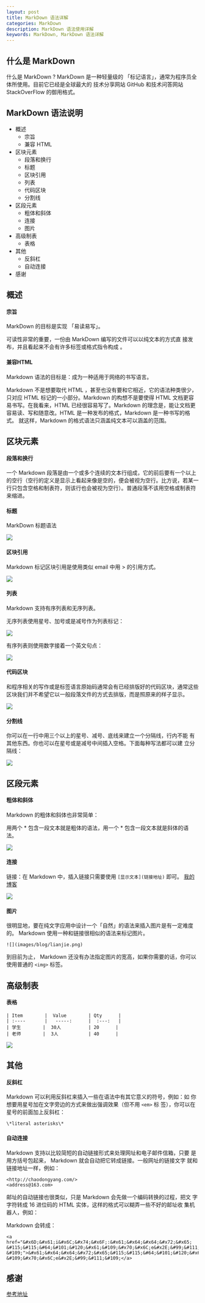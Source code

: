 ```yaml
---
layout: post
title: MarkDown 语法详解
categories: MarkDown
description: MarkDown 语法使用详解
keywords: MarkDown, MarkDown 语法详解
---
```



## 什么是 MarkDown

什么是 MarkDown ? MarkDown 是一种轻量级的 「标记语言」，通常为程序员全体所使用。目前它已经是全球最大的
技术分享网站 GitHub 和技术问答网站 StackOverFlow 的御用格式。

## MarkDown 语法说明

- 概述
  - 宗旨
  - 兼容 HTML
- 区块元素
  - 段落和换行
  - 标题
  - 区块引用
  - 列表
  - 代码区块
  - 分割线
- 区段元素
  - 粗体和斜体
  - 连接
  - 图片
- 高级制表
  - 表格
- 其他
  - 反斜杠
  - 自动连接
- 感谢

## 概述
#### 宗旨
MarkDown 的目标是实现 「易读易写」。

可读性非常的重要，一份由 MarkDown 编写的文件可以以纯文本的方式直
接发布，并且看起来不会有许多标签或格式指令构成 。
#### 兼容HTML
Markdown 语法的目标是：成为一种适用于网络的书写语言。

Markdown 不是想要取代 HTML ，甚至也没有要和它相近，它的语法种类很少，
只对应 HTML 标记的一小部分。Markdown 的构想不是要使得 HTML 文档更容
易书写。在我看来，HTML 已经很容易写了。Markdown 的理念是，能让文档更
容易读、写和随意改。HTML 是一种发布的格式，Markdown 是一种书写的格式。
就这样，Markdown 的格式语法只涵盖纯文本可以涵盖的范围。

## 区块元素
#### 段落和换行
一个 Markdown 段落是由一个或多个连续的文本行组成，它的前后要有一个以上
的空行（空行的定义是显示上看起来像是空的，便会被视为空行。比方说，若某一
行只包含空格和制表符，则该行也会被视为空行）。普通段落不该用空格或制表符
来缩进。

#### 标题
MarkDown 标题语法

![](/images/blog/biaoti.png)

#### 区块引用
Markdown 标记区块引用是使用类似 email 中用 > 的引用方式。

![](/images/blog/qukuai.png)

#### 列表
Markdown 支持有序列表和无序列表。

无序列表使用星号、加号或是减号作为列表标记：

![](/images/blog/wuxuliebiao.png)

有序列表则使用数字接着一个英文句点：

![](/images/blog/youxuliebiao.png)

#### 代码区块

和程序相关的写作或是标签语言原始码通常会有已经排版好的代码区块，通常这些
区块我们并不希望它以一般段落文件的方式去排版，而是照原来的样子显示。

![](/images/blog/daimaqukuai.png)

#### 分割线

你可以在一行中用三个以上的星号、减号、底线来建立一个分隔线，行内不能
有其他东西。你也可以在星号或是减号中间插入空格。下面每种写法都可以建
立分隔线：

![](/images/blog/fengexian.png)

## 区段元素
#### 粗体和斜体
Markdown 的粗体和斜体也非常简单：

用两个 * 包含一段文本就是粗体的语法，用一个 * 包含一段文本就是斜体的语法。

![](/images/blog/ziti.png)

#### 连接
链接：在 Markdown 中，插入链接只需要使用 ``` [显示文本](链接地址) ``` 即可。
[我的博客](http://chaodongyang.com/ "博客")

![](/images/blog/lianjie.png)

#### 图片

很明显地，要在纯文字应用中设计一个「自然」的语法来插入图片是有一定难度的。
Markdown 使用一种和链接很相似的语法来标记图片。

``` ![](images/blog/lianjie.png)  ```

到目前为止， Markdown 还没有办法指定图片的宽高，如果你需要的话，你可以使用普通的 ``` <img> ``` 标签。

## 高级制表
#### 表格
```
| Item        |  Value        | Qty      |
| :----       |   -----:      |  :---:   |
| 学生        |  30人          | 20      |
| 老师        |  3人           | 40      |
```
![](/images/blog/biaoge.png)

## 其他
#### 反斜杠

Markdown 可以利用反斜杠来插入一些在语法中有其它意义的符号，例如：如
你想要用星号加在文字旁边的方式来做出强调效果（但不用 ``` <em> ``` 标
签），你可以在星号的前面加上反斜杠：
```
\*literal asterisks\*
```
#### 自动连接
Markdown 支持以比较简短的自动链接形式来处理网址和电子邮件信箱，只要
是用方括号包起来， Markdown 就会自动把它转成链接。一般网址的链接文字
就和链接地址一样，例如：

```
<http://chaodongyang.com/>
<address@163.com>
```
邮址的自动链接也很类似，只是 Markdown 会先做一个编码转换的过程，把文
字字符转成 16 进位码的 HTML 实体，这样的格式可以糊弄一些不好的邮址收
集机器人，例如：

Markdown 会转成：

```
<a href="&#x6D;&#x61;i&#x6C;&#x74;&#x6F;:&#x61;&#x64;&#x64;&#x72;&#x65;
&#115;&#115;&#64;&#101;&#120;&#x61;&#109;&#x70;&#x6C;e&#x2E;&#99;&#111;
&#109;">&#x61;&#x64;&#x64;&#x72;&#x65;&#115;&#115;&#64;&#101;&#120;&#x61;
&#109;&#x70;&#x6C;e&#x2E;&#99;&#111;&#109;</a>
```
## 感谢
[参考地址](http://www.appinn.com/markdown/#autolink "参考文档")
